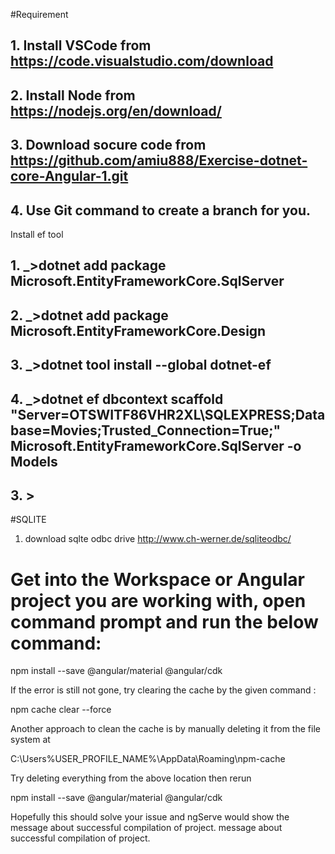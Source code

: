


#Requirement

## 1. Install VSCode from https://code.visualstudio.com/download
## 2. Install Node from https://nodejs.org/en/download/
## 3. Download socure code from https://github.com/amiu888/Exercise-dotnet-core-Angular-1.git
## 4. Use Git command to create a branch for you.















Install ef tool

## 1. _>dotnet add package Microsoft.EntityFrameworkCore.SqlServer
## 2. _>dotnet add package Microsoft.EntityFrameworkCore.Design
## 3. _>dotnet tool install --global dotnet-ef 

## 4. _>dotnet ef dbcontext scaffold "Server=OTSWITF86VHR2XL\SQLEXPRESS;Database=Movies;Trusted_Connection=True;" Microsoft.EntityFrameworkCore.SqlServer -o Models

## 3. >

#SQLITE

1. download sqlte odbc drive
    http://www.ch-werner.de/sqliteodbc/


# Get into the Workspace or Angular project you are working with, open command prompt and run the below command:

npm install --save @angular/material @angular/cdk

If the error is still not gone, try clearing the cache by the given command :
 
npm cache clear --force
 
Another approach to clean the cache is by manually deleting it from the file system at

C:\Users\%USER_PROFILE_NAME%\AppData\Roaming\npm-cache

Try deleting everything from the above location then rerun

npm install --save @angular/material @angular/cdk

Hopefully this should solve your issue and ngServe would show the message about successful compilation of project.     message about successful compilation of project.    